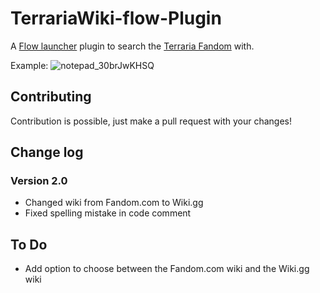 # TerrariaWiki-flow-Plugin
A [Flow launcher](https://github.com/Flow-Launcher/Flow.Launcher) plugin to search the [Terraria Fandom](https://terraria.fandom.com/wiki/Terraria_Wiki) with.

Example:
![notepad_30brJwKHSQ](https://github.com/jonesy-b-dev/TerrariaWiki-flow-Plugin/assets/59418915/cbf2d7bd-6f25-4e88-a286-1cf718038cdb)

## Contributing
Contribution is possible, just make a pull request with your changes!

## Change log
### Version 2.0
* Changed wiki from Fandom.com to Wiki.gg
* Fixed spelling mistake in code comment

## To Do
* Add option to choose between the Fandom.com wiki and the Wiki.gg wiki
